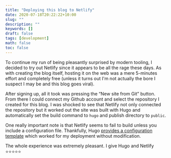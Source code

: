 ```yaml
---
title: "Deploying this blog to Netlify"
date: 2020-07-18T20:22:22+10:00
slug: ""
description: ""
keywords: []
draft: false
tags: [development]
math: false
toc: false
---
```

To continue my run of being pleasantly surprised by modern tooling, I decided to
try out Netlify since it appears to be all the rage these days. As with creating
the blog itself, hosting it on the web was a mere 5-minutes effort and
completely free (unless it turns out I'm not actually the bore I suspect I may
be and this blog goes viral).

After signing up, all it took was pressing the “New site from Git” button. From
there I could connect my Github account and select the repository I created for
this blog. I was shocked to see that Netlify not only connected the repository
but it worked out the site was built with Hugo and automatically set the build
command to `hugo` and publish directory to `public`.

One really important note is that Netlify seems to fail to build unless you
include a configuration file. Thankfully, Hugo
[provides a configuration template](https://gohugo.io/hosting-and-deployment/hosting-on-netlify/)
which worked for my deployment without modification.

The whole experience was extremely pleasant. I give Hugo and Netlify ⭐️⭐️⭐️⭐️⭐️
